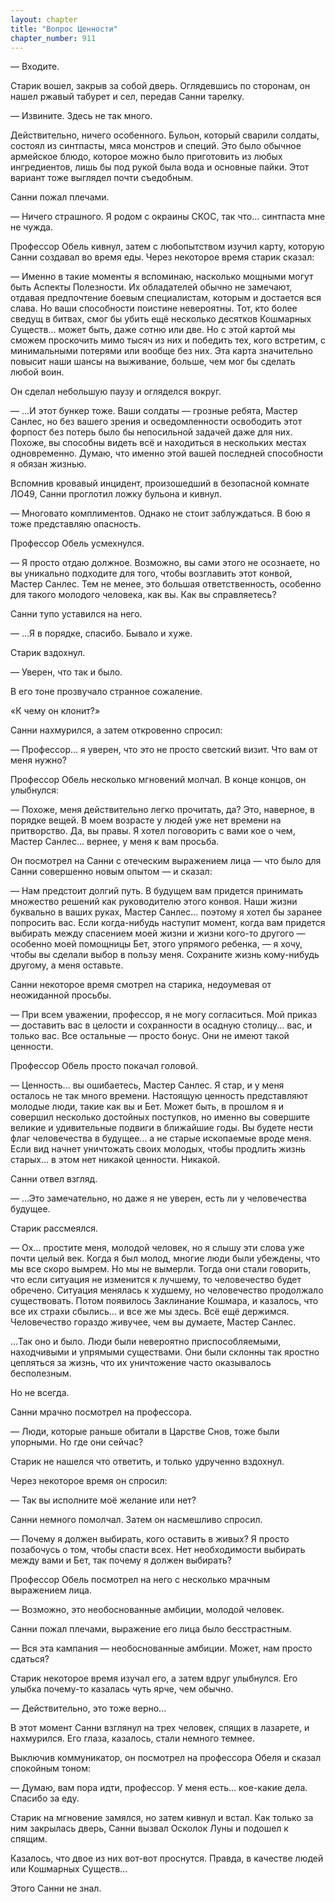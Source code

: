 ```yaml
---
layout: chapter
title: "Вопрос Ценности"
chapter_number: 911
---
```


— Входите.

Старик вошел, закрыв за собой дверь. Оглядевшись по сторонам, он нашел ржавый табурет и сел, передав Санни тарелку.

— Извините. Здесь не так много.

Действительно, ничего особенного. Бульон, который сварили солдаты, состоял из синтпасты, мяса монстров и специй. Это было обычное армейское блюдо, которое можно было приготовить из любых ингредиентов, лишь бы под рукой была вода и основные пайки. Этот вариант тоже выглядел почти съедобным.

Санни пожал плечами.

— Ничего страшного. Я родом с окраины СКОС, так что... синтпаста мне не чужда.

Профессор Обель кивнул, затем с любопытством изучил карту, которую Санни создавал во время еды. Через некоторое время старик сказал:

— Именно в такие моменты я вспоминаю, насколько мощными могут быть Аспекты Полезности. Их обладателей обычно не замечают, отдавая предпочтение боевым специалистам, которым и достается вся слава. Но ваши способности поистине невероятны. Тот, кто более сведущ в битвах, смог бы убить ещё несколько десятков Кошмарных Существ... может быть, даже сотню или две. Но с этой картой мы сможем проскочить мимо тысяч из них и победить тех, кого встретим, с минимальными потерями или вообще без них. Эта карта значительно повысит наши шансы на выживание, больше, чем мог бы сделать любой воин.

Он сделал небольшую паузу и огляделся вокруг.

— ...И этот бункер тоже. Ваши солдаты — грозные ребята, Мастер Санлес, но без вашего зрения и осведомленности освободить этот форпост без потерь было бы непосильной задачей даже для них. Похоже, вы способны видеть всё и находиться в нескольких местах одновременно. Думаю, что именно этой вашей последней способности я обязан жизнью.

Вспомнив кровавый инцидент, произошедший в безопасной комнате ЛО49, Санни проглотил ложку бульона и кивнул.

— Многовато комплиментов. Однако не стоит заблуждаться. В бою я тоже представляю опасность.

Профессор Обель усмехнулся.

— Я просто отдаю должное. Возможно, вы сами этого не осознаете, но вы уникально подходите для того, чтобы возглавить этот конвой, Мастер Санлес. Тем не менее, это большая ответственность, особенно для такого молодого человека, как вы. Как вы справляетесь?

Санни тупо уставился на него.

— ...Я в порядке, спасибо. Бывало и хуже.

Старик вздохнул.

— Уверен, что так и было.

В его тоне прозвучало странное сожаление.

«К чему он клонит?»

Санни нахмурился, а затем откровенно спросил:

— Профессор... я уверен, что это не просто светский визит. Что вам от меня нужно?

Профессор Обель несколько мгновений молчал. В конце концов, он улыбнулся:

— Похоже, меня действительно легко прочитать, да? Это, наверное, в порядке вещей. В моем возрасте у людей уже нет времени на притворство. Да, вы правы. Я хотел поговорить с вами кое о чем, Мастер Санлес... вернее, у меня к вам просьба.

Он посмотрел на Санни с отеческим выражением лица — что было для Санни совершенно новым опытом — и сказал:

— Нам предстоит долгий путь. В будущем вам придется принимать множество решений как руководителю этого конвоя. Наши жизни буквально в ваших руках, Мастер Санлес... поэтому я хотел бы заранее попросить вас. Если когда-нибудь наступит момент, когда вам придется выбирать между спасением моей жизни и жизни кого-то другого — особенно моей помощницы Бет, этого упрямого ребенка, — я хочу, чтобы вы сделали выбор в пользу меня. Сохраните жизнь кому-нибудь другому, а меня оставьте.

Санни некоторое время смотрел на старика, недоумевая от неожиданной просьбы.

— При всем уважении, профессор, я не могу согласиться. Мой приказ — доставить вас в целости и сохранности в осадную столицу... вас, и только вас. Все остальные — просто бонус. Они не имеют такой ценности.

Профессор Обель просто покачал головой.

— Ценность... вы ошибаетесь, Мастер Санлес. Я стар, и у меня осталось не так много времени. Настоящую ценность представляют молодые люди, такие как вы и Бет. Может быть, в прошлом я и совершил несколько достойных поступков, но именно вы совершите великие и удивительные подвиги в ближайшие годы. Вы будете нести флаг человечества в будущее... а не старые ископаемые вроде меня. Если вид начнет уничтожать своих молодых, чтобы продлить жизнь старых... в этом нет никакой ценности. Никакой.

Санни отвел взгляд.

— ...Это замечательно, но даже я не уверен, есть ли у человечества будущее.

Старик рассмеялся.

— Ох... простите меня, молодой человек, но я слышу эти слова уже почти целый век. Когда я был молод, многие люди были убеждены, что мы все скоро вымрем. Но мы не вымерли. Тогда они стали говорить, что если ситуация не изменится к лучшему, то человечество будет обречено. Ситуация менялась к худшему, но человечество продолжало существовать. Потом появилось Заклинание Кошмара, и казалось, что все их страхи сбылись... и все же мы здесь. Всё ещё держимся. Человечество гораздо живучее, чем вы думаете, Мастер Санлес.

...Так оно и было. Люди были невероятно приспособляемыми, находчивыми и упрямыми существами. Они были склонны так яростно цепляться за жизнь, что их уничтожение часто оказывалось бесполезным.

Но не всегда.

Санни мрачно посмотрел на профессора.

— Люди, которые раньше обитали в Царстве Снов, тоже были упорными. Но где они сейчас?

Старик не нашелся что ответить, и только удрученно вздохнул.

Через некоторое время он спросил:

— Так вы исполните моё желание или нет?

Санни немного помолчал. Затем он насмешливо спросил.

— Почему я должен выбирать, кого оставить в живых? Я просто позабочусь о том, чтобы спасти всех. Нет необходимости выбирать между вами и Бет, так почему я должен выбирать?

Профессор Обель посмотрел на него с несколько мрачным выражением лица.

— Возможно, это необоснованные амбиции, молодой человек.

Санни пожал плечами, выражение его лица было бесстрастным.

— Вся эта кампания — необоснованные амбиции. Может, нам просто сдаться?

Старик некоторое время изучал его, а затем вдруг улыбнулся. Его улыбка почему-то казалась чуть ярче, чем обычно.

— Действительно, это тоже верно...

В этот момент Санни взглянул на трех человек, спящих в лазарете, и нахмурился. Его глаза, казалось, стали немного темнее.

Выключив коммуникатор, он посмотрел на профессора Обеля и сказал спокойным тоном:

— Думаю, вам пора идти, профессор. У меня есть... кое-какие дела. Спасибо за еду.

Старик на мгновение замялся, но затем кивнул и встал. Как только за ним закрылась дверь, Санни вызвал Осколок Луны и подошел к спящим.

Казалось, что двое из них вот-вот проснутся. Правда, в качестве людей или Кошмарных Существ...

Этого Санни не знал.